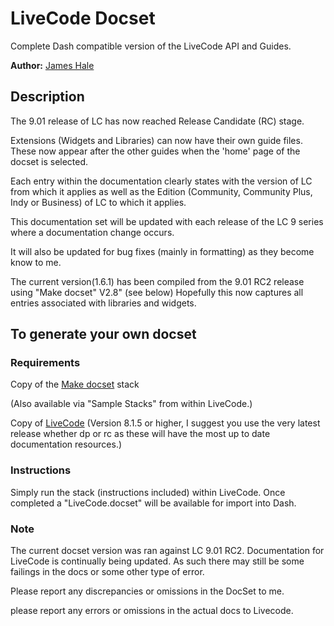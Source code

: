 
LiveCode Docset
=======================


Complete Dash compatible version of the LiveCode API and Guides.

**Author:** [James Hale](https://github.com/jameshale)

## Description
The 9.01 release of LC has now reached Release Candidate (RC) stage. 

Extensions (Widgets and Libraries) can now have their own guide files. These now appear after the other guides when the 'home' page of the docset is selected.

Each entry within the 
documentation clearly states with the version of LC from which it applies as well as the Edition (Community, Community Plus, Indy or Business) of LC to which it applies. 

This documentation set will be updated with each release of the LC 9 series where a documentation change occurs.

It will also be updated for bug fixes (mainly in formatting) as they become know to me.

The current version(1.6.1) has been compiled from the 9.01 RC2 release using "Make docset" V2.8" (see below)
 Hopefully this now captures all entries associated with libraries and widgets. 

## To generate your own docset

### Requirements


Copy of the [Make docset](http://livecodeshare.runrev.com/stack/845/Make-DocSet) stack

(Also available via "Sample Stacks" from within LiveCode.)

Copy of [LiveCode](http://downloads.livecode.com/livecode/) (Version 8.1.5 or higher, I suggest you use the very latest release whether dp or rc as these will have the most up to date documentation resources.)



### Instructions
Simply run the stack (instructions included) within LiveCode. Once completed a "LiveCode.docset" will be available for import into Dash.

### Note
The current docset version was ran against LC 9.01 RC2. 
Documentation for LiveCode is continually being updated. As such there may still be some failings in the docs or some other type of error.

Please report any discrepancies or omissions in the DocSet to me.

please report any errors or omissions in the actual docs to Livecode.